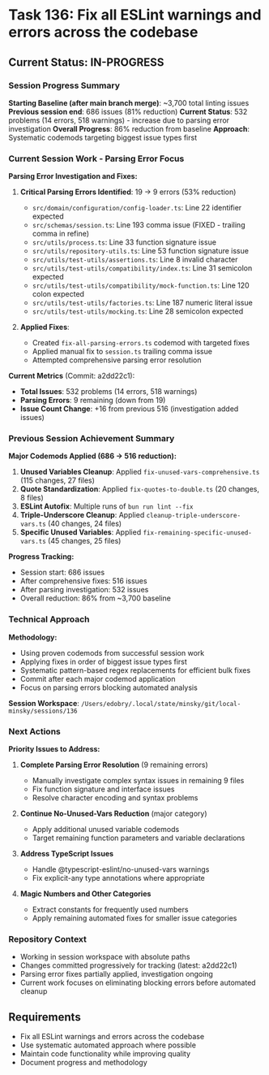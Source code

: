 # Task 136: Fix all ESLint warnings and errors across the codebase

## Current Status: IN-PROGRESS

### Session Progress Summary

**Starting Baseline (after main branch merge)**: ~3,700 total linting issues
**Previous session end**: 686 issues (81% reduction)
**Current Status**: 532 problems (14 errors, 518 warnings) - increase due to parsing error investigation
**Overall Progress**: 86% reduction from baseline
**Approach**: Systematic codemods targeting biggest issue types first

### Current Session Work - Parsing Error Focus

**Parsing Error Investigation and Fixes:**

1. **Critical Parsing Errors Identified**: 19 → 9 errors (53% reduction)

   - `src/domain/configuration/config-loader.ts`: Line 22 identifier expected
   - `src/schemas/session.ts`: Line 193 comma issue (FIXED - trailing comma in refine)
   - `src/utils/process.ts`: Line 33 function signature issue
   - `src/utils/repository-utils.ts`: Line 53 function signature issue
   - `src/utils/test-utils/assertions.ts`: Line 8 invalid character
   - `src/utils/test-utils/compatibility/index.ts`: Line 31 semicolon expected
   - `src/utils/test-utils/compatibility/mock-function.ts`: Line 120 colon expected
   - `src/utils/test-utils/factories.ts`: Line 187 numeric literal issue
   - `src/utils/test-utils/mocking.ts`: Line 28 semicolon expected

2. **Applied Fixes**:
   - Created `fix-all-parsing-errors.ts` codemod with targeted fixes
   - Applied manual fix to `session.ts` trailing comma issue
   - Attempted comprehensive parsing error resolution

**Current Metrics** (Commit: a2dd22c1):

- **Total Issues**: 532 problems (14 errors, 518 warnings)
- **Parsing Errors**: 9 remaining (down from 19)
- **Issue Count Change**: +16 from previous 516 (investigation added issues)

### Previous Session Achievement Summary

**Major Codemods Applied (686 → 516 reduction):**

1. **Unused Variables Cleanup**: Applied `fix-unused-vars-comprehensive.ts` (115 changes, 27 files)
2. **Quote Standardization**: Applied `fix-quotes-to-double.ts` (20 changes, 8 files)
3. **ESLint Autofix**: Multiple runs of `bun run lint --fix`
4. **Triple-Underscore Cleanup**: Applied `cleanup-triple-underscore-vars.ts` (40 changes, 24 files)
5. **Specific Unused Variables**: Applied `fix-remaining-specific-unused-vars.ts` (45 changes, 25 files)

**Progress Tracking:**

- Session start: 686 issues
- After comprehensive fixes: 516 issues
- After parsing investigation: 532 issues
- Overall reduction: 86% from ~3,700 baseline

### Technical Approach

**Methodology:**

- Using proven codemods from successful session work
- Applying fixes in order of biggest issue types first
- Systematic pattern-based regex replacements for efficient bulk fixes
- Commit after each major codemod application
- Focus on parsing errors blocking automated analysis

**Session Workspace**: `/Users/edobry/.local/state/minsky/git/local-minsky/sessions/136`

### Next Actions

**Priority Issues to Address:**

1. **Complete Parsing Error Resolution** (9 remaining errors)

   - Manually investigate complex syntax issues in remaining 9 files
   - Fix function signature and interface issues
   - Resolve character encoding and syntax problems

2. **Continue No-Unused-Vars Reduction** (major category)

   - Apply additional unused variable codemods
   - Target remaining function parameters and variable declarations

3. **Address TypeScript Issues**

   - Handle @typescript-eslint/no-unused-vars warnings
   - Fix explicit-any type annotations where appropriate

4. **Magic Numbers and Other Categories**
   - Extract constants for frequently used numbers
   - Apply remaining automated fixes for smaller issue categories

### Repository Context

- Working in session workspace with absolute paths
- Changes committed progressively for tracking (latest: a2dd22c1)
- Parsing error fixes partially applied, investigation ongoing
- Current work focuses on eliminating blocking errors before automated cleanup

## Requirements

- Fix all ESLint warnings and errors across the codebase
- Use systematic automated approach where possible
- Maintain code functionality while improving quality
- Document progress and methodology
